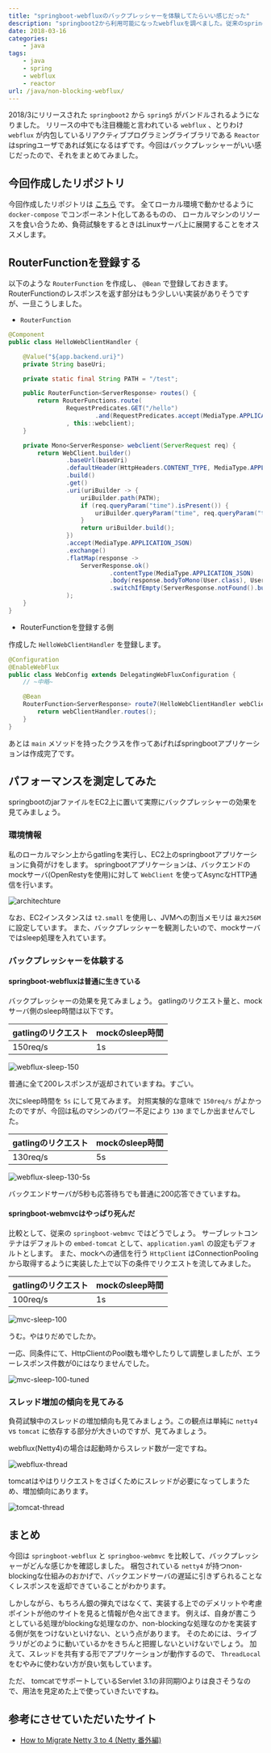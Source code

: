 ```yaml
---
title: "springboot-webfluxのバックプレッシャーを体験してたらいい感じだった"
description: "springboot2から利用可能になったwebfluxを調べました。従来のspringboot-mvcと振る舞い上の違いであるバックプレシャーを実際に試してみました。"
date: 2018-03-16
categories:
    - java
tags:
    - java
    - spring
    - webflux
    - reactor
url: /java/non-blocking-webflux/
---
```


2018/3にリリースされた `springboot2` から `spring5` がバンドルされるようになりました。
リリースの中でも注目機能と言われている `webflux` 、とりわけ `webflux` が内包しているリアクティブプログラミングライブラリである `Reactor` はspringユーザであれば気になるはずです。今回はバックプレッシャーがいい感じだったので、それをまとめてみました。

## 今回作成したリポジトリ
今回作成したリポジトリは [こちら](https://github.com/soudegesu/springboot-webflux-test) です。
全てローカル環境で動かせるように `docker-compose` でコンポーネント化してあるものの、 ローカルマシンのリソースを食い合うため、負荷試験をするときはLinuxサーバ上に展開することをオススメします。

## RouterFunctionを登録する
以下のような `RouterFunction` を作成し、 `@Bean` で登録しておきます。
RouterFunctionのレスポンスを返す部分はもう少しいい実装がありそうですが、一旦こうしました。

* `RouterFunction`

```java
@Component
public class HelloWebClientHandler {

    @Value("${app.backend.uri}")
    private String baseUri;

    private static final String PATH = "/test";

    public RouterFunction<ServerResponse> routes() {
        return RouterFunctions.route(
                RequestPredicates.GET("/hello")
                        .and(RequestPredicates.accept(MediaType.APPLICATION_JSON))
                , this::webclient);
    }

    private Mono<ServerResponse> webclient(ServerRequest req) {
        return WebClient.builder()
                .baseUrl(baseUri)
                .defaultHeader(HttpHeaders.CONTENT_TYPE, MediaType.APPLICATION_JSON.toString())
                .build()
                .get()
                .uri(uriBuilder -> {
                    uriBuilder.path(PATH);
                    if (req.queryParam("time").isPresent()) {
                        uriBuilder.queryParam("time", req.queryParam("time").get());
                    }
                    return uriBuilder.build();
                })
                .accept(MediaType.APPLICATION_JSON)
                .exchange()
                .flatMap(response ->
                    ServerResponse.ok()
                            .contentType(MediaType.APPLICATION_JSON)
                            .body(response.bodyToMono(User.class), User.class)
                            .switchIfEmpty(ServerResponse.notFound().build())
                );
    }
}
```

* RouterFunctionを登録する側

作成した `HelloWebClientHandler` を登録します。

```java
@Configuration
@EnableWebFlux
public class WebConfig extends DelegatingWebFluxConfiguration {
    // ~中略~

    @Bean
    RouterFunction<ServerResponse> route7(HelloWebClientHandler webClientHandler) {
        return webClientHandler.routes();
    }
}
```

あとは `main` メソッドを持ったクラスを作ってあげればspringbootアプリケーションは作成完了です。

## パフォーマンスを測定してみた
springbootのjarファイルをEC2上に置いて実際にバックプレッシャーの効果を見てみましょう。

### 環境情報
私のローカルマシン上からgatlingを実行し、EC2上のspringbootアプリケーションに負荷がけをします。
springbootアプリケーションは、バックエンドのmockサーバ(OpenRestyを使用)に対して `WebClient` を使ってAsyncなHTTP通信を行います。

![architechture](/images/20180316/architecture.png)

なお、EC2インスタンスは `t2.small` を使用し、JVMへの割当メモリは `最大256M` に設定しています。
また、バックプレッシャーを観測したいので、mockサーバではsleep処理を入れています。

### バックプレッシャーを体験する
#### springboot-webfluxは普通に生きている
バックプレッシャーの効果を見てみましょう。
gatlingのリクエスト量と、mockサーバ側のsleep時間は以下です。

|gatlingのリクエスト|mockのsleep時間|
|---------|----------|
|150req/s|1s         |

![webflux-sleep-150](/images/20180316/webflux-sleep-150.png)

普通に全て200レスポンスが返却されていますね。すごい。

次にsleep時間を `5s` にして見てみます。
対照実験的な意味で `150req/s` がよかったのですが、今回は私のマシンのパワー不足により `130` までしか出ませんでした。

|gatlingのリクエスト|mockのsleep時間|
|---------|----------|
|130req/s|5s         |

![webflux-sleep-130-5s](/images/20180316/webflux-sleep-130-5s.png)

バックエンドサーバが5秒も応答待ちでも普通に200応答できていますね。

#### springboot-webmvcはやっぱり死んだ
比較として、従来の `springboot-webmvc` ではどうでしょう。
サーブレットコンテナはデフォルトの `embed-tomcat` として、`application.yaml` の設定もデフォルトとします。
また、mockへの通信を行う `HttpClient` はConnectionPoolingから取得するように実装した上で以下の条件でリクエストを流してみました。

|gatlingのリクエスト|mockのsleep時間|
|---------|----------|
|100req/s|1s         |

![mvc-sleep-100](/images/20180316/mvc-sleep-100.png)

うむ。やはりだめでしたか。

一応、同条件にて、HttpClientのPool数も増やしたりして調整しましたが、エラーレスポンス件数が0にはなりませんでした。

![mvc-sleep-100-tuned](/images/20180316/mvc-sleep-100-tuned.png)

### スレッド増加の傾向を見てみる
負荷試験中のスレッドの増加傾向も見てみましょう。この観点は単純に `netty4` vs `tomcat` に依存する部分が大きいのですが、見てみましょう。

webflux(Netty4)の場合は起動時からスレッド数が一定ですね。

![webflux-thread](/images/20180316/webflux-thread.png)

tomcatはやはりリクエストをさばくためにスレッドが必要になってしまうため、増加傾向にあります。

![tomcat-thread](/images/20180316/tomcat-thread.png)

## まとめ

今回は `springboot-webflux` と `springboo-webmvc` を比較して、バックプレッシャーがどんな感じかを確認しました。
梱包されている `netty4` が持つnon-blockingな仕組みのおかげで、バックエンドサーバの遅延に引きずられることなくレスポンスを返却できていることがわかります。

しかしながら、もちろん銀の弾丸ではなくて、実装する上でのデメリットや考慮ポイントが他のサイトを見ると情報が色々出てきます。
例えば、自身が書こうとしている処理がblockingな処理なのか、non-blockingな処理なのかを実装する側が気をつけないといけない、という点があります。
そのためには、ライブラリがどのように動いているかをきちんと把握しないといけないでしょう。
加えて、スレッドを共有する形でアプリケーションが動作するので、 `ThreadLocal` をむやみに使わない方が良い気もしています。

ただ、 tomcatでサポートしているServlet 3.1の非同期IOよりは良さそうなので、用法を見定めた上で使っていきたいですね。

## 参考にさせていただいたサイト

* [How to Migrate Netty 3 to 4 (Netty 番外編)](http://acro-engineer.hatenablog.com/entry/2013/10/17/113216)
